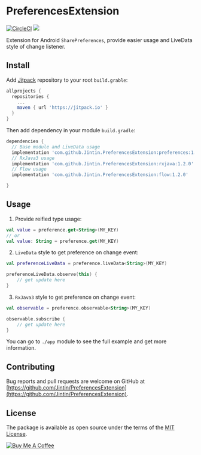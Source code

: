 # PreferencesExtension

[![CircleCI](https://circleci.com/gh/Jintin/PreferencesExtension.svg?style=shield)](https://circleci.com/gh/Jintin/PreferencesExtension)
[![](https://jitpack.io/v/Jintin/PreferencesExtension.svg)](https://jitpack.io/#Jintin/PreferencesExtension)

Extension for Android `SharePreferences`, provide easier usage and LiveData style of change listener.

## Install

Add [Jitpack](https://jitpack.io/) repository to your root `build.grable`:
```groovy
allprojects {
  repositories {
    ...
    maven { url 'https://jitpack.io' }
  }
}
```

Then add dependency in your module `build.gradle`:
```groovy
dependencies {
  // Base module and LiveData usage
  implementation 'com.github.Jintin.PreferencesExtension:preferences:1.2.0'
  // RxJava3 usage
  implementation 'com.github.Jintin.PreferencesExtension:rxjava:1.2.0'
  // Flow usage
  implementation 'com.github.Jintin.PreferencesExtension:flow:1.2.0'

}
```

## Usage

1. Provide reified type usage:
```kotlin
val value = preference.get<String>(MY_KEY)
// or
val value: String = preference.get(MY_KEY)
```

2. `LiveData` style to get preference on change event:
```kotlin
val preferenceLiveData = preference.liveData<String>(MY_KEY)

preferenceLiveData.observe(this) {
    // get update here
}
```

3. `RxJava3` style to get preference on change event:
```kotlin
val observable = preference.observable<String>(MY_KEY)

observable.subscribe {
    // get update here
}
```

You can go to `./app` module to see the full example and get more information.

## Contributing
Bug reports and pull requests are welcome on GitHub at [https://github.com/Jintin/PreferencesExtension](https://github.com/Jintin/PreferencesExtension).

## License
The package is available as open source under the terms of the [MIT License](http://opensource.org/licenses/MIT).

[![Buy Me A Coffee](https://www.buymeacoffee.com/assets/img/custom_images/orange_img.png)](https://www.buymeacoffee.com/jintin)
